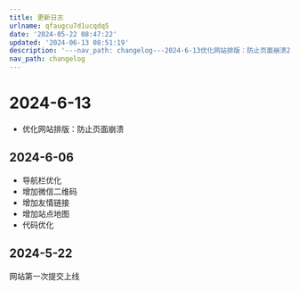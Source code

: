 ```yaml
---
title: 更新日志
urlname: qfaugcu7d1ucqdq5
date: '2024-05-22 08:47:22'
updated: '2024-06-13 08:51:19'
description: '---nav_path: changelog---2024-6-13优化网站排版：防止页面崩溃2024-6-06导航栏优化增加微信二维码增加友情链接增加站点地图代码优化2024-5-22网站第一次提交上线'
nav_path: changelog
---
```

# 2024-6-13

- 优化网站排版：防止页面崩溃
## 2024-6-06

- 导航栏优化
- 增加微信二维码
- 增加友情链接
- 增加站点地图
- 代码优化
## 2024-5-22
网站第一次提交上线
